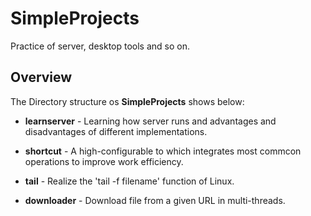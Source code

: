 # SimpleProjects
Practice of server, desktop tools and so on.

## Overview
The Directory structure os **SimpleProjects** shows below:

* **learnserver** - Learning how server runs and advantages and disadvantages of different implementations.

* **shortcut** - A high-configurable to which integrates most commcon operations to 
improve work efficiency.

* **tail** - Realize the 'tail -f filename' function of Linux.

* **downloader** - Download file from a given URL in multi-threads. 